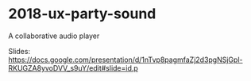 # 2018-ux-party-sound
A collaborative audio player

Slides: https://docs.google.com/presentation/d/1nTvp8pagmfaZj2d3pgNSjGpl-RKUGZA8yvoDVV_s9uY/edit#slide=id.p
